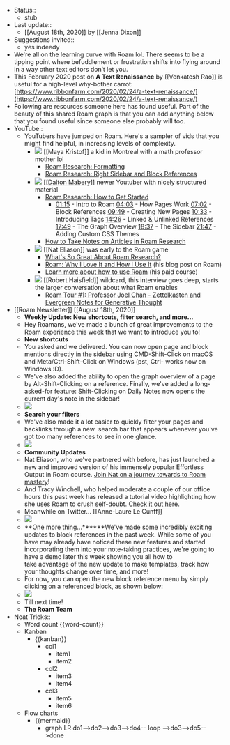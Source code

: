 - Status::
    - stub
- Last update::
    - [[August 18th, 2020]] by [[Jenna Dixon]]
- Suggestions invited::
    - yes indeedy
- We're all on the learning curve with Roam lol. There seems to be a tipping point where befuddlement or frustration shifts into flying around in a way other text editors don’t let you. 
- This February 2020 post on __A Text Renaissance__ by [[Venkatesh Rao]] is useful for a high-level why-bother carrot:
[https://www.ribbonfarm.com/2020/02/24/a-text-renaissance/](https://www.ribbonfarm.com/2020/02/24/a-text-renaissance/)
- Following are resources someone here has found useful. Part of the beauty of this shared Roam graph is that you can add anything below that you found useful since someone else probably will too.
- YouTube:: 
    - YouTubers have jumped on Roam. Here's a sampler of vids that you might find helpful, in increasing levels of complexity.
        - ![](https://firebasestorage.googleapis.com/v0/b/firescript-577a2.appspot.com/o/imgs%2Fapp%2FArtOfGig%2FinUaTB6Fki.png?alt=media&token=92cd1649-b5d8-4484-9fef-ac4cbb6aeb3c)
[[Maya Kristof]] a kid in Montreal with a math professor mother lol
            - [Roam Research: Formatting](https://www.youtube.com/watch?v=DRwXwSfPzbw)
            - [Roam Research: Right Sidebar and Block References](https://www.youtube.com/watch?v=rorHyn0BBb4)
        - ![](https://firebasestorage.googleapis.com/v0/b/firescript-577a2.appspot.com/o/imgs%2Fapp%2FArtOfGig%2FxNFBZKRuol.png?alt=media&token=01bdb4d3-b0a6-4e83-a95d-c1da3a93d8ed)
[[[Dalton Mabery](https://www.youtube.com/channel/UCMAybkfjCYdWAD5mRDWCt5w)]] newer Youtuber with nicely structured material
            - [Roam Research: How to Get Started](https://www.youtube.com/watch?v=6VHcSw8l0GQ)
                - [01:15](https://www.youtube.com/watch?v=6VHcSw8l0GQ&t=75s) - Intro to Roam
[04:03](https://www.youtube.com/watch?v=6VHcSw8l0GQ&t=243s) - How Pages Work
[07:02](https://www.youtube.com/watch?v=6VHcSw8l0GQ&t=422s) - Block References
[09:49](https://www.youtube.com/watch?v=6VHcSw8l0GQ&t=589s) - Creating New Pages
[10:33](https://www.youtube.com/watch?v=6VHcSw8l0GQ&t=633s) - Introducing Tags
[14:26](https://www.youtube.com/watch?v=6VHcSw8l0GQ&t=866s) - Linked & Unlinked References
[17:49](https://www.youtube.com/watch?v=6VHcSw8l0GQ&t=1069s) - The Graph Overview
[18:37](https://www.youtube.com/watch?v=6VHcSw8l0GQ&t=1117s) - The Sidebar
[21:47](https://www.youtube.com/watch?v=6VHcSw8l0GQ&t=1307s) - Adding Custom CSS Themes
            - [How to Take Notes on Articles in Roam Research](https://www.youtube.com/watch?v=siV_iHcfU5U)
        - ![](https://firebasestorage.googleapis.com/v0/b/firescript-577a2.appspot.com/o/imgs%2Fapp%2FArtOfGig%2ForlcJetVXp.png?alt=media&token=da564e25-fae0-4a33-83b2-e462875636e6)
[[Nat Eliason]] was early to the Roam game
            - [What's So Great About Roam Research?](https://www.youtube.com/watch?v=syKAar8ZD-U)
            - [Roam: Why I Love It and How I Use It](https://www.nateliason.com/blog/roam) (his blog post on Roam)
            - [Learn more about how to use Roam](https://learn.nateliason.com/p/effortless-output-with-roam) (his paid course)
        - ![](https://firebasestorage.googleapis.com/v0/b/firescript-577a2.appspot.com/o/imgs%2Fapp%2FArtOfGig%2Fh6ZgMg-fLs.png?alt=media&token=2fbc9ff9-2059-4e5c-9ff1-2b7fa67dbc73)
[[Robert Haisfield]] wildcard, this interview goes deep, starts the larger conversation about what Roam enables
            - [Roam Tour #1: Professor Joel Chan - Zettelkasten and Evergreen Notes for Generative Thought ](https://www.youtube.com/watch?v=A6PIrVZoZAk)
- [[Roam Newsletter]] [[August 18th, 2020]]
    - **Weekly U****pdate:**** New shortcuts, filter search, and more...**
    - Hey Roamans, we've made a bunch of great improvements to the Roam experience this week that we want to introduce you to!
    - **New shortcuts**
    - You asked and we delivered. You can now open page and block mentions directly in the sidebar using CMD-Shift-Click on macOS and Meta/Ctrl-Shift-Click on Windows (pst, Ctrl- works now on Windows :D).
    - We've also added the ability to open the graph overview of a page by Alt-Shift-Clicking on a reference. Finally, we've added a long-asked-for feature: Shift-Clicking on Daily Notes now opens the current day's note in the sidebar!
    - ![](https://cwhitesullivan.imgus11.com/public//4bca92f936bf531ea8468870be0a501c.gif?r=986209819)
    - **Search your filters**
    - We've also made it a lot easier to quickly filter your pages and backlinks through a new  search bar that appears whenever you've got too many references to see in one glance.
    - ![](https://cwhitesullivan.imgus11.com/public//be59554ae2fa4fe5d7664116a37b9ee2.gif?r=2032178282)
    - **Community Updates**
    - Nat Eliason, who we've partnered with before, has just launched a new and improved version of his immensely popular Effortless Output in Roam course. [Join Nat on a journey towards to Roam mastery](https://cwhitesullivan.acemlna.com/lt.php?s=e0d36e3e95b58c6ad79890bdef9c8605&i=67A772A1A342)!
    - And Tracy Winchell, who helped moderate a couple of our office hours this past week has released a tutorial video highlighting how she uses Roam to crush self-doubt. [Check it out here](https://cwhitesullivan.acemlna.com/lt.php?s=e0d36e3e95b58c6ad79890bdef9c8605&i=67A772A1A343).
    - Meanwhile on Twitter... [[Anne-Laure Le Cunff]]
    - ![](https://cwhitesullivan.imgus11.com/public//4c6701934375b65653e92fa273895675.png?r=1997670832)
    - **One more thing...******We've made some incredibly exciting updates to block references in the past week. While some of you have may already have noticed these new features and started incorporating them into your note-taking practices, we're going to have a demo later this week showing you all how to take advantage of the new update to make templates, track how your thoughts change over time, and more!
    - For now, you can open the new block reference menu by simply clicking on a referenced block, as shown below:
    - ![](https://cwhitesullivan.imgus11.com/public//42b7a7b85f4af2c8db78185e4c8107df.gif?r=1912550039)
    - Till next time!
    - **The Roam Team**
- Neat Tricks::
    - Word count {{word-count}}
    - Kanban
        - {{kanban}}
            - col1
                - item1
                - item2
            - col2
                - item3
                - item4
            - col3
                - item5
                - item6
    - Flow charts
        - {{mermaid}}
            - graph LR
do1-->do2-->do3-->do4-- loop -->do3-->do5-->done 
